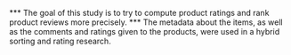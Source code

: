 *** The goal of this study is to try to compute product ratings and rank product reviews more precisely.
*** The metadata about the items, as well as the comments and ratings given to the products, were used in a hybrid sorting and rating research.
